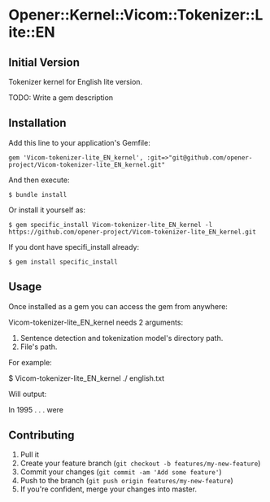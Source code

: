 # Opener::Kernel::Vicom::Tokenizer::Lite::EN

## Initial Version

Tokenizer kernel for English lite version.

TODO: Write a gem description

## Installation

Add this line to your application's Gemfile:

    gem 'Vicom-tokenizer-lite_EN_kernel', :git=>"git@github.com/opener-project/Vicom-tokenizer-lite_EN_kernel.git"

And then execute:

    $ bundle install

Or install it yourself as:

    $ gem specific_install Vicom-tokenizer-lite_EN_kernel -l https://github.com/opener-project/Vicom-tokenizer-lite_EN_kernel.git


If you dont have specifi_install already:

    $ gem install specific_install

## Usage

Once installed as a gem you can access the gem from anywhere:

Vicom-tokenizer-lite_EN_kernel needs 2 arguments:

1. Sentence detection and tokenization model's directory path.
2. File's path.


For example:

$ Vicom-tokenizer-lite_EN_kernel ./ english.txt

Will output:

<kaf xml:lang="en" doc="english.txt">
  <text>
    <wf wid="w1" page="1" sent="1" para="1">
      In
    </wf>
    <wf wid="w2" page="1" sent="1" para="1">
      1995
    </wf>
      .
      .
      .
    <wf wid="w196" page="1" sent="7" para="5">
      were
    </wf>
  </text>
</kaf>


## Contributing

1. Pull it
2. Create your feature branch (`git checkout -b features/my-new-feature`)
3. Commit your changes (`git commit -am 'Add some feature'`)
4. Push to the branch (`git push origin features/my-new-feature`)
5. If you're confident, merge your changes into master.

